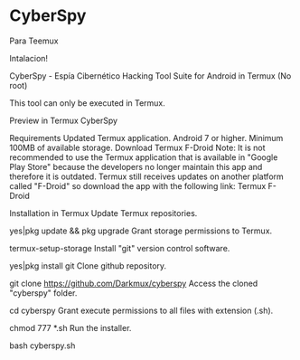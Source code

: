 # CyberSpy
Para Teemux

Intalacion!

CyberSpy - Espía Cibernético
Hacking Tool Suite for Android in Termux (No root)

This tool can only be executed in Termux.

Preview in Termux
CyberSpy

Requirements
Updated Termux application.
Android 7 or higher.
Minimum 100MB of available storage.
Download Termux F-Droid
Note: It is not recommended to use the Termux application that is available in "Google Play Store" because the developers no longer maintain this app and therefore it is outdated. Termux still receives updates on another platform called "F-Droid" so download the app with the following link: Termux F-Droid

Installation in Termux
Update Termux repositories.

yes|pkg update && pkg upgrade
Grant storage permissions to Termux.

termux-setup-storage
Install "git" version control software.

yes|pkg install git
Clone github repository.

git clone https://github.com/Darkmux/cyberspy
Access the cloned "cyberspy" folder.

cd cyberspy
Grant execute permissions to all files with extension (.sh).

chmod 777 *.sh
Run the installer.

bash cyberspy.sh
